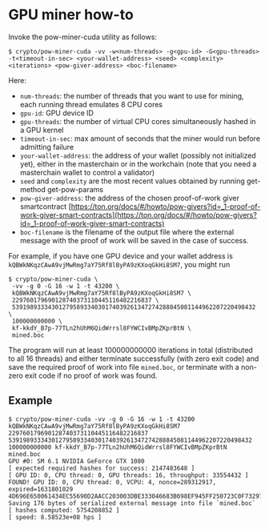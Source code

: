 # GPU miner how-to

Invoke the pow-miner-cuda utility as follows:

```
$ crypto/pow-miner-cuda -vv -w<num-threads> -g<gpu-id> -G<gpu-threads> -t<timeout-in-sec> <your-wallet-address> <seed> <complexity> <iterations> <pow-giver-address> <boc-filename>
```

Here:

- `num-threads`: the number of threads that you want to use for mining, each running thread emulates 8 CPU cores
- `gpu-id`: GPU device ID
- `gpu-threads`: the number of virtual CPU cores simultaneously hashed in a GPU kernel
- `timeout-in-sec`: max amount of seconds that the miner would run before admitting failure
- `your-wallet-address`: the address of your wallet (possibly not initialized yet), either in the masterchain or in the workchain (note that you need a masterchain wallet to control a validator)
- `seed` and `complexity` are the most recent values obtained by running get-method get-pow-params
- `pow-giver-address`: the address of the chosen proof-of-work giver smartcontract [https://ton.org/docs/#/howto/pow-givers?id=_1-proof-of-work-giver-smart-contracts](https://ton.org/docs/#/howto/pow-givers?id=_1-proof-of-work-giver-smart-contracts)
- `boc-filename` is the filename of the output file where the external message with the proof of work will be saved in the case of success.

For example, if you have one GPU device and your wallet address is `kQBWkNKqzCAwA9vjMwRmg7aY75Rf8lByPA9zKXoqGkHi8SM7`, you might run

```
$ crypto/pow-miner-cuda \
 -vv -g 0 -G 16 -w 1 -t 43200 \
 kQBWkNKqzCAwA9vjMwRmg7aY75Rf8lByPA9zKXoqGkHi8SM7 \
 229760179690128740373110445116482216837 \
 53919893334301279589334030174039261347274288845081144962207220498432 \
 100000000000 \
 kf-kkdY_B7p-77TLn2hUhM6QidWrrsl8FYWCIvBMpZKprBtN \
 mined.boc
```

The program will run at least 100000000000 iterations in total (distributed to all 16 threads) and either terminate successfully (with zero exit code) and save the required proof of work into file `mined.boc`, or terminate with a non-zero exit code if no proof of work was found. 

## Example

```
$ crypto/pow-miner-cuda -vv -g 0 -G 16 -w 1 -t 43200 kQBWkNKqzCAwA9vjMwRmg7aY75Rf8lByPA9zKXoqGkHi8SM7 229760179690128740373110445116482216837 53919893334301279589334030174039261347274288845081144962207220498432 100000000000 kf-kkdY_B7p-77TLn2hUhM6QidWrrsl8FYWCIvBMpZKprBtN mined.boc
GPU #0: SM 6.1 NVIDIA GeForce GTX 1080
[ expected required hashes for success: 2147483648 ]
[ GPU ID: 0, CPU thread: 0, GPU threads: 16, throughput: 33554432 ]
FOUND! GPU ID: 0, CPU thread: 0, VCPU: 4, nonce=289312917, expired=1631801029
4D696E650061434EC55690D2AACC203003DBE333046683B698EF945FF250723C0F73297A2A1A41E2F130C8A157E676C2D20E3B1421CCB511EA59A41D163F2A4A6384E398BC97949C5DACDA33755876665780BAE9BE8A4D638530C8A157E676C2D20E3B1421CCB511EA59A41D163F2A4A6384E398BC97949C5D
Saving 176 bytes of serialized external message into file `mined.boc`
[ hashes computed: 5754208852 ]
[ speed: 8.58523e+08 hps ]
```
